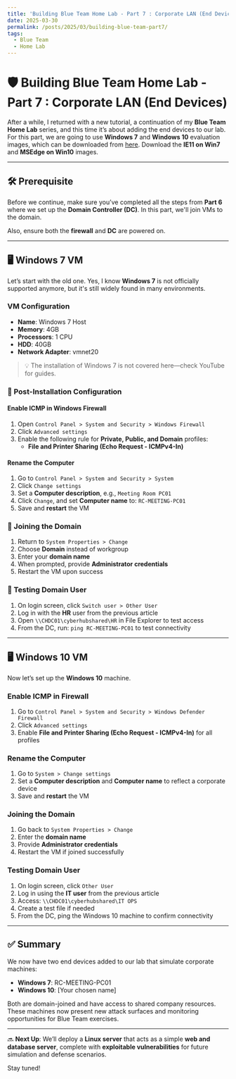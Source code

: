 ```yaml
---
title: 'Building Blue Team Home Lab - Part 7 : Corporate LAN (End Devices)'
date: 2025-03-30
permalink: /posts/2025/03/building-blue-team-part7/
tags:
  - Blue Team
  - Home Lab
---
```




# 🛡️ Building Blue Team Home Lab - Part 7 : Corporate LAN (End Devices)

After a while, I returned with a new tutorial, a continuation of my **Blue Team Home Lab** series, and this time it’s about adding the end devices to our lab. For this part, we are going to use **Windows 7** and **Windows 10** evaluation images, which can be downloaded from [here](https://developer.microsoft.com/en-us/microsoft-edge/tools/vms/). Download the **IE11 on Win7** and **MSEdge on Win10** images.

---

## 🛠️ Prerequisite

Before we continue, make sure you’ve completed all the steps from **Part 6** where we set up the **Domain Controller (DC)**. In this part, we'll join VMs to the domain.

Also, ensure both the **firewall** and **DC** are powered on.

---

## 🖥️ Windows 7 VM

Let’s start with the old one. Yes, I know **Windows 7** is not officially supported anymore, but it's still widely found in many environments.

### VM Configuration

- **Name**: Windows 7 Host
- **Memory**: 4GB  
- **Processors**: 1 CPU  
- **HDD**: 40GB  
- **Network Adapter**: vmnet20  

> 💡 The installation of Windows 7 is not covered here—check YouTube for guides.

### 🔧 Post-Installation Configuration

#### Enable ICMP in Windows Firewall

1. Open `Control Panel > System and Security > Windows Firewall`
2. Click `Advanced settings`
3. Enable the following rule for **Private, Public, and Domain** profiles:
   - **File and Printer Sharing (Echo Request - ICMPv4-In)**

#### Rename the Computer

1. Go to `Control Panel > System and Security > System`
2. Click `Change settings`
3. Set a **Computer description**, e.g., `Meeting Room PC01`
4. Click `Change`, and set **Computer name** to: `RC-MEETING-PC01`
5. Save and **restart** the VM

### 👥 Joining the Domain

1. Return to `System Properties > Change`
2. Choose **Domain** instead of workgroup
3. Enter your **domain name**
4. When prompted, provide **Administrator credentials**
5. Restart the VM upon success

### 🧪 Testing Domain User

1. On login screen, click `Switch user > Other User`
2. Log in with the **HR** user from the previous article
3. Open `\\CHDC01\cyberhubshared\HR` in File Explorer to test access
4. From the DC, run: `ping RC-MEETING-PC01` to test connectivity

---

## 🖥️ Windows 10 VM

Now let’s set up the **Windows 10** machine.

### Enable ICMP in Firewall

1. Go to `Control Panel > System and Security > Windows Defender Firewall`
2. Click `Advanced settings`
3. Enable **File and Printer Sharing (Echo Request - ICMPv4-In)** for all profiles

### Rename the Computer

1. Go to `System > Change settings`
2. Set a **Computer description** and **Computer name** to reflect a corporate device
3. Save and **restart** the VM

### Joining the Domain

1. Go back to `System Properties > Change`
2. Enter the **domain name**
3. Provide **Administrator credentials**
4. Restart the VM if joined successfully

### Testing Domain User

1. On login screen, click `Other User`
2. Log in using the **IT user** from the previous article
3. Access: `\\CHDC01\cyberhubshared\IT OPS`
4. Create a test file if needed
5. From the DC, ping the Windows 10 machine to confirm connectivity

---

## ✅ Summary

We now have two end devices added to our lab that simulate corporate machines:

- **Windows 7**: RC-MEETING-PC01
- **Windows 10**: [Your chosen name]

Both are domain-joined and have access to shared company resources. These machines now present new attack surfaces and monitoring opportunities for Blue Team exercises.

---

🔜 **Next Up**: We’ll deploy a **Linux server** that acts as a simple **web and database server**, complete with **exploitable vulnerabilities** for future simulation and defense scenarios.

Stay tuned!
